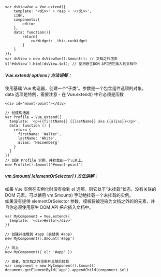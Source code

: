 ```
var dsViewVue = Vue.extend({
    template: '<div>' + resp + '</div>',
    i18n,
    components:{
        editor
    },
    data: function(){
        return{
            curWidget: _this.curWidget
        }
    }
});
var dsView = new dsViewVue().$mount(); // 文档之外渲染
$('#dsView').html(dsView.$el); // 使用原生DOM API把它插入到文档中
```
##### Vue.extend( options ) 方法讲解：
使用基础 Vue 构造器，创建一个“子类”。参数是一个包含组件选项的对象。    
data 选项是特例，需要注意 - 在 Vue.extend() 中它必须是函数    
```
<div id="mount-point"></div>

// 创建构造器
var Profile = Vue.extend({
  template: '<p>{{firstName}} {{lastName}} aka {{alias}}</p>',
  data: function () {
    return {
      firstName: 'Walter',
      lastName: 'White',
      alias: 'Heisenberg'
    }
  }
})
// 创建 Profile 实例，并挂载到一个元素上。
new Profile().$mount('#mount-point')
```
##### vm.$mount( [elementOrSelector] ) 方法讲解：
如果 Vue 实例在实例化时没有收到 el 选项，则它处于“未挂载”状态，没有关联的 DOM 元素。可以使用 vm.$mount() 手动地挂载一个未挂载的实例。    
如果没有提供 elementOrSelector 参数，模板将被渲染为文档之外的的元素，并且你必须使用原生 DOM API 把它插入文档中。    
```
var MyComponent = Vue.extend({
  template: '<div>Hello!</div>'
})

// 创建并挂载到 #app (会替换 #app)
new MyComponent().$mount('#app')

// 同上
new MyComponent({ el: '#app' })

// 或者，在文档之外渲染并且随后挂载
var component = new MyComponent().$mount()
document.getElementById('app').appendChild(component.$el)
```

